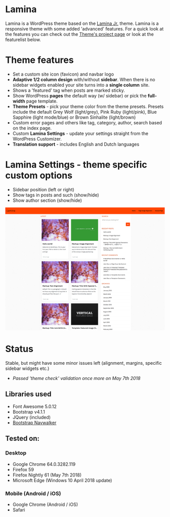 Lamina
==================
Lamina is a WordPress theme based on the [Lamina Jr.](https://github.com/Canitia/canitia-jr) theme. Lamina is a responsive theme with some added 'advanced' features. For a quick look at the features you can check out the [Theme's project page](https://lamina.canitia.nl) or look at the featurelist below.

# Theme features
- Set a custom site icon (favicon) and navbar logo
- **Adaptive 1/2 column design** with/without **sidebar**. When there is no sidebar widgets enabled your site turns into a **single column** site.
- Shows a 'featured' tag when posts are marked sticky.
- Show WordPress **pages** the default way (w/ sidebar) or pick the **full-width** page template.
- **Theme Presets** - pick your theme color from the theme presets. Presets include the default Grey Wolf (light/grey), Pink Ruby (light/pink), Blue Sapphire (light mode/blue) or Brown Sinhalite (light/brown)
- Custom error pages and others like tag, category, author, search based on the index page.
- Custom **Lamina Settings** - update your settings straight from the WordPress Customizer.
- **Translation support** - includes English and Dutch languages

# Lamina Settings - theme specific custom options
- Sidebar position (left or right)
- Show tags in posts and such (show/hide)
- Show author section (show/hide)

![Lamina](https://github.com/Canitia/lamina/blob/master/screenshot.png)

# Status
Stable, but might have some minor issues left (alignment, margins, specific sidebar widgets etc.)

- *Passed 'theme check' validation once more on May 7th 2018*

## Libraries used
- Font Awesome 5.0.12
- Bootstrap v4.1.1
- JQuery (included)
- [Bootstrap Navwalker](https://github.com/wp-bootstrap/wp-bootstrap-navwalker)

## Tested on:

### Desktop
- Google Chrome 64.0.3282.119
- Firefox 59
- Firefox Nightly 61 (May 7th 2018)
- Microsoft Edge (Windows 10 April 2018 update)

### Mobile (Android / iOS)
- Google Chrome (Android / iOS)
- Safari
